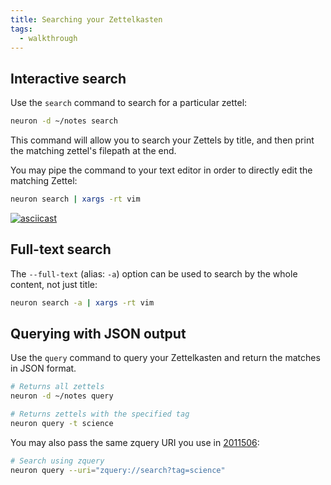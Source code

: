 ```yaml
---
title: Searching your Zettelkasten
tags:
  - walkthrough
---
```


## Interactive search

Use the `search` command to search for a particular zettel:

```bash
neuron -d ~/notes search
```

This command will allow you to search your Zettels by title, and then print the matching zettel's filepath at the end. 

You may pipe the command to your text editor in order to directly edit the matching Zettel:

```bash
neuron search | xargs -rt vim
```

[![asciicast](https://asciinema.org/a/313358.png)](https://asciinema.org/a/313358)

## Full-text search

The `--full-text` (alias: `-a`) option can be used to search by the whole content, not just title:

```bash
neuron search -a | xargs -rt vim
```

## Querying with JSON output

Use the `query` command to query your Zettelkasten and return the matches in JSON format. 

```bash
# Returns all zettels
neuron -d ~/notes query
```

```bash
# Returns zettels with the specified tag
neuron query -t science
```

You may also pass the same zquery URI you use in [2011506](zcf://linking-multiple):

```bash
# Search using zquery
neuron query --uri="zquery://search?tag=science"
```
